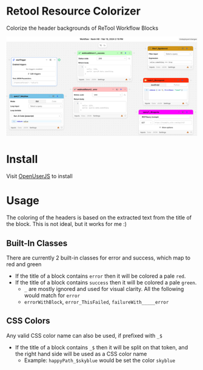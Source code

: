 # Retool Resource Colorizer
Colorize the header backgrounds of ReTool Workflow Blocks

![Screenshot of resource blocks with custom colors](https://github.com/khill-fbmc/retool-resource-colorizer/blob/main/screenshot.png?raw=true)

# Install
Visit [OpenUserJS](https://openuserjs.org/scripts/khill-fbmc/ReTool_Resource_Colorizer) to install

# Usage
The coloring of the headers is based on the extracted text from the title of the block. This is not ideal, but it works for me :)

## Built-In Classes
There are currently 2 built-in classes for error and success, which map to red and green
 - If the title of a block contains `error` then it will be colored a pale `red`.
 - If the title of a block contains `success` then it will be colored a pale `green`.
   - `_` are mostly ignored and used for visual clarity. All the following would match for `error`
   - `errorWithBlock`, `error_ThisFailed`, `failureWith_____error`

## CSS Colors
Any valid CSS color name can also be used, if prefixed with `_$`
  - If the title of a block contains `_$` then it will be split on that token, and the right hand side will be used as a CSS color name
    - Example: `happyPath_$skyblue` would be set the color `skyblue`

